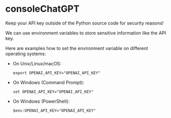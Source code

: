 # consoleChatGPT

Keep your API key outside of the Python source code for security reasons!

We can use environment variables to store sensitive information like the API key. 

Here are examples how to set the environment variable on different operating systems:

   - On Unix/Linux/macOS:
     ```
     export OPENAI_API_KEY="OPENAI_API_KEY"
     ```
   - On Windows (Command Prompt):
     ```
     set OPENAI_API_KEY="OPENAI_API_KEY"
     ```
   - On Windows (PowerShell):
     ```
     $env:OPENAI_API_KEY="OPENAI_API_KEY"
     ```
